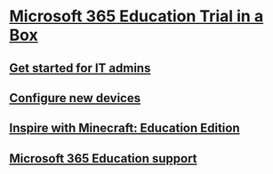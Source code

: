 # [Microsoft 365 Education Trial in a Box](index.md)
## [Get started for IT admins](itadmin-tib-get-started.md)
## [Configure new devices](configure-devices.md)
## [Inspire with Minecraft: Education Edition](educator-minecraft-get-started.md)
## [Microsoft 365 Education support](support-options.md)